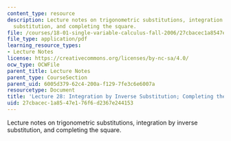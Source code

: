 ```yaml
---
content_type: resource
description: Lecture notes on trigonometric substitutions, integration by inverse
  substitution, and completing the square.
file: /courses/18-01-single-variable-calculus-fall-2006/27cbacec1a8547e176f6d2367e244153_lec28.pdf
file_type: application/pdf
learning_resource_types:
- Lecture Notes
license: https://creativecommons.org/licenses/by-nc-sa/4.0/
ocw_type: OCWFile
parent_title: Lecture Notes
parent_type: CourseSection
parent_uid: 6005d379-62c4-200a-f129-7fe3c6e6007a
resourcetype: Document
title: 'Lecture 28: Integration by Inverse Substitution; Completing the Square'
uid: 27cbacec-1a85-47e1-76f6-d2367e244153
---
```

Lecture notes on trigonometric substitutions, integration by inverse substitution, and completing the square.